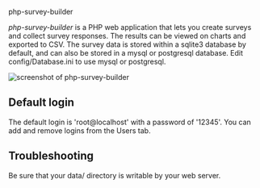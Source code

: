 php-survey-builder

*php-survey-builder* is a PHP web application that lets you create surveys and collect survey responses. The results can be viewed on charts and exported to CSV. The survey data is stored within a sqlite3 database by default, and can also be stored in a mysql or postgresql database.  Edit config/Database.ini to use mysql or postgresql.

![screenshot of php-survey-builder](https://raw.github.com/phpdave11/php-survey-builder/master/screenshots/survey_edit.png)

## Default login

The default login is 'root@localhost' with a password of '12345'. You can add and remove logins from the Users tab.

## Troubleshooting

Be sure that your data/ directory is writable by your web server.
